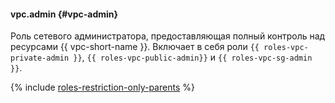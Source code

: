 #### vpc.admin {#vpc-admin}

Роль сетевого администратора, предоставляющая полный контроль над ресурсами {{ vpc-short-name }}. Включает в себя роли `{{ roles-vpc-private-admin }}`, `{{ roles-vpc-public-admin}}` и `{{ roles-vpc-sg-admin }}`.

{% include [roles-restriction-only-parents](iam/roles-restriction-only-parents.md) %}

